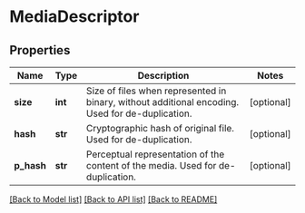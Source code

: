 # MediaDescriptor

## Properties
Name | Type | Description | Notes
------------ | ------------- | ------------- | -------------
**size** | **int** | Size of files when represented in binary, without additional encoding. Used for de-duplication. | [optional] 
**hash** | **str** | Cryptographic hash of original file. Used for de-duplication. | [optional] 
**p_hash** | **str** | Perceptual representation of the content of the media. Used for de-duplication. | [optional] 

[[Back to Model list]](../README.md#documentation-for-models) [[Back to API list]](../README.md#documentation-for-api-endpoints) [[Back to README]](../README.md)



